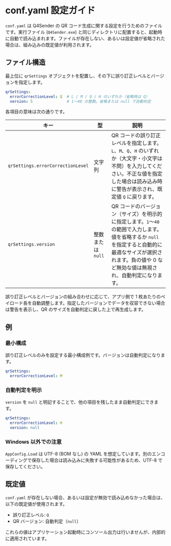 # conf.yaml 設定ガイド

`conf.yaml` は Q4Sender の QR コード生成に関する設定を行うためのファイルです。実行ファイル (`Q4Sender.exe`) と同じディレクトリに配置すると、起動時に自動で読み込まれます。ファイルが存在しない、あるいは設定値が省略された場合は、組み込みの既定値が利用されます。

## ファイル構造

最上位に `qrSettings` オブジェクトを配置し、その下に誤り訂正レベルとバージョンを指定します。

```yaml
qrSettings:
  errorCorrectionLevel: Q  # L / M / Q / H のいずれか（省略時は Q）
  version: 5               # 1〜40 の整数。省略または null で自動判定
```

各項目の意味は次の通りです。

| キー | 型 | 説明 |
| ---- | -- | ---- |
| `qrSettings.errorCorrectionLevel` | 文字列 | QR コードの誤り訂正レベルを指定します。`L`、`M`、`Q`、`H` のいずれか（大文字・小文字は不問）を入力してください。不正な値を指定した場合は読み込み時に警告が表示され、既定値 `Q` に戻ります。 |
| `qrSettings.version` | 整数または `null` | QR コードのバージョン（サイズ）を明示的に指定します。`1`〜`40` の範囲で入力します。値を省略するか `null` を指定すると自動的に最適なサイズが選択されます。負の値や 0 など無効な値は無視され、自動判定になります。 |

誤り訂正レベルとバージョンの組み合わせに応じて、アプリ側で 1 枚あたりのペイロード長を自動調整します。指定したバージョンでデータを収容できない場合は警告を表示し、QR のサイズを自動判定に戻した上で再生成します。

## 例

### 最小構成

誤り訂正レベルのみを設定する最小構成例です。バージョンは自動判定になります。

```yaml
qrSettings:
  errorCorrectionLevel: M
```

### 自動判定を明示

`version` を `null` と明記することで、他の項目を残したまま自動判定にできます。

```yaml
qrSettings:
  errorCorrectionLevel: H
  version: null
```

### Windows 以外での注意

`AppConfig.Load` は UTF-8 (BOM なし) の YAML を想定しています。別のエンコーディングで保存した場合は読み込みに失敗する可能性があるため、UTF-8 で保存してください。

## 既定値

`conf.yaml` が存在しない場合、あるいは設定が無効で読み込めなかった場合は、以下の既定値が使用されます。

- 誤り訂正レベル: `Q`
- QR バージョン: 自動判定（`null`）

これらの値はアプリケーション起動時にコンソール出力は行いませんが、内部的に適用されています。
